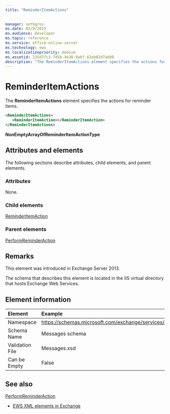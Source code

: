 ```yaml
---
title: "ReminderItemActions"
 
 
manager: sethgros
ms.date: 03/9/2015
ms.audience: Developer
ms.topic: reference
ms.service: office-online-server
ms.technology: ews
ms.localizationpriority: medium
ms.assetid: 135d7fc3-7d5b-4e30-9a6f-62eb02d7ab98
description: "The ReminderItemActions element specifies the actions for reminder items."
---
```


# ReminderItemActions

The **ReminderItemActions** element specifies the actions for reminder items. 
  
```XML
<ReminderItemActions>
   <ReminderItemAction></ReminderItemAction>
</ReminderItemActions>
```

 **NonEmptyArrayOfReminderItemActionType**
## Attributes and elements

The following sections describe attributes, child elements, and parent elements.
  
### Attributes

None.
  
### Child elements

[ReminderItemAction](reminderitemaction.md)
  
### Parent elements

[PerformReminderAction](performreminderaction.md)
  
## Remarks

This element was introduced in Exchange Server 2013.
  
The schema that describes this element is located in the IIS virtual directory that hosts Exchange Web Services.
  
## Element information

| Element | Example |
|:-----|:-----|
|Namespace  <br/> |https://schemas.microsoft.com/exchange/services/2006/messages  <br/> |
|Schema Name  <br/> |Messages schema  <br/> |
|Validation File  <br/> |Messages.xsd  <br/> |
|Can be Empty  <br/> |False  <br/> |
   
## See also



[PerformReminderAction](performreminderaction.md)


- [EWS XML elements in Exchange](ews-xml-elements-in-exchange.md)

